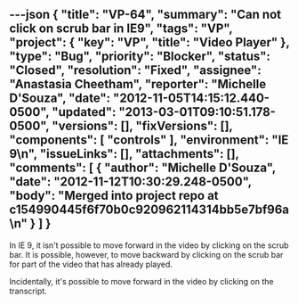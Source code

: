 ---json
{
  "title": "VP-64",
  "summary": "Can not click on scrub bar in IE9",
  "tags": "VP",
  "project": {
    "key": "VP",
    "title": "Video Player"
  },
  "type": "Bug",
  "priority": "Blocker",
  "status": "Closed",
  "resolution": "Fixed",
  "assignee": "Anastasia Cheetham",
  "reporter": "Michelle D'Souza",
  "date": "2012-11-05T14:15:12.440-0500",
  "updated": "2013-03-01T09:10:51.178-0500",
  "versions": [],
  "fixVersions": [],
  "components": [
    "controls"
  ],
  "environment": "IE 9\n",
  "issueLinks": [],
  "attachments": [],
  "comments": [
    {
      "author": "Michelle D'Souza",
      "date": "2012-11-12T10:30:29.248-0500",
      "body": "Merged into project repo at c154990445f6f70b0c920962114314bb5e7bf96a\n"
    }
  ]
}
---
In IE 9, it isn't possible to move forward in the video by clicking on the scrub bar.  It is possible, however, to move backward by clicking on the scrub bar for part of the video that has already played.&#x20;

Incidentally, it's possible to move forward in the video by clicking on the transcript.

        